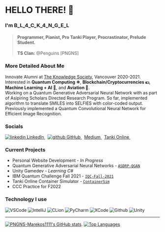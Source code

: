# HELLO THERE! 👋
### I'm B_L_4_C_K_4_N_G_E_L

> #### Programmer, Pianist, Pro Tanki Player, Procrastinator, Prelude Student.
> **TS Clan:** @Penguins \[PNGNS\]

### More Detailed About Me
Innovate Alumni at [The Knowledge Society](https://tks.world), Vancouver 2020-2021.  
Interested in **Quantum Computing ⚛️**, **Blockchain/Cryptocurrencies 💵**, **Machine Learning + AI 🤖**, and **Aviation 🚀**.  
Working on a Quantum Generative Adversarial Neural Network with as part of Asipiring Scholars Directed Research Program.
So far, implemented algorithm to translate SMILES into SELFIES with color-coded output.
Previously implemented a Quantum Convolutional Neural Network for Efficient Image Recognition.  

### Socials
<html>
  <p>
    <a href="https://www.linkedin.com/in/max-cui-p18051/" rel="nofollow noreferrer">
      <img src = "https://i.stack.imgur.com/gVE0j.png" alt="linkedin">
        LinkedIn
    </a> &nbsp;
    <a href = "https://github.com/TKSMax" rel="nofollow noreferrer">
      <img src = "https://i.stack.imgur.com/tskMh.png" alt="github">
      GitHub
    </a> &nbsp;
    <a href="https://max-c.medium.com" rel="nofollow noreferrer">
      Medium
    </a> &nbsp;
    <a href="https://ratings.tankionline.com/B_L_4_C_K_4_N_G_E_L" rel="nofollow noreferrer">
      Tanki Online
    </a> &nbsp;
  </p>
</html>

### Current Projects
- Personal Website Development - *In Progress*
- Quantum Generative Adversarial Neural Networks - [`ASDRP-QGAN`](https://github.com/dssikdar/asdrp_QGAN)
- Unity Gamedev - *Learning C#*
- IBM Quantum Challenge Fall 2021 - [`IQC-Fall-2021`](https://github.com/PNGNS-Marekos1111/IQC-Fall-2021)
- Tanki Online Container Simulator - [`ContainerSim`](https://github.com/PNGNS-Marekos1111/PNGNS-Marekos1111)
- CCC Practice for F2022

### Technology I use

![VSCode](https://img.shields.io/static/v1?label=VSCode&message=2021&style=for-the-badge&color=1FC0A7&logo=visual-studio-code)
![IntelliJ](https://img.shields.io/static/v1?label=IntelliJ&message=2021.2.3&style=for-the-badge&color=000000&logo=intellij-idea)
![CLion](https://img.shields.io/static/v1?label=CLion&message=2021.2.3&style=for-the-badge&color=000000&logo=clion)
![PyCharm](https://img.shields.io/static/v1?label=PyCharm&message=2021.2.3&style=for-the-badge&color=000000&logo=pycharm)
![XCode](https://img.shields.io/static/v1?label=XCode&message=IDK&style=for-the-badge&color=000000&logo=xcode)
![Github](https://img.shields.io/static/v1?label=GitHub&message=PNGNS-Marekos1111&color=181717&style=for-the-badge&logo=github)
![Unity](https://img.shields.io/static/v1?label=Unity&message=Unity&color=181717&style=for-the-badge&logo=unity)

---

[![PNGNS-Marekos1111's GitHub stats](https://github-readme-stats.vercel.app/api?username=B-L-4-C-K-4-N-G-E-L&show_icons=true&theme=cobalt)](https://github.com/anuraghazra/github-readme-stats). 
[![Top Languages](https://github-readme-stats.vercel.app/api/top-langs/?username=B-L-4-C-K-4-N-G-E-L&layout=compact&theme=onedark)](https://github.com/anuraghazra/github-readme-stats)

<html>
  <div data-iframe-width="150" data-iframe-height="270" data-share-badge-id="24201010-2cab-4c45-843b-be33684fb261" data-share-badge-host="https://www.credly.com"></div><script type="text/javascript" async src="//cdn.credly.com/assets/utilities/embed.js"></script>
</html>
